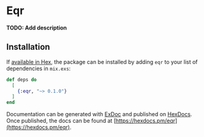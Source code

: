 # Eqr

**TODO: Add description**

## Installation

If [available in Hex](https://hex.pm/docs/publish), the package can be installed
by adding `eqr` to your list of dependencies in `mix.exs`:

```elixir
def deps do
  [
    {:eqr, "~> 0.1.0"}
  ]
end
```

Documentation can be generated with [ExDoc](https://github.com/elixir-lang/ex_doc)
and published on [HexDocs](https://hexdocs.pm). Once published, the docs can
be found at [https://hexdocs.pm/eqr](https://hexdocs.pm/eqr).

